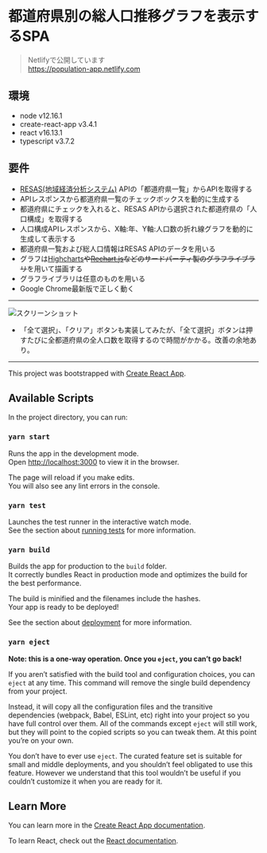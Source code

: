 # 都道府県別の総人口推移グラフを表示するSPA

> Netlifyで公開しています  
> https://population-app.netlify.com

## 環境

- node v12.16.1
- create-react-app v3.4.1
- react v16.13.1
- typescript v3.7.2

## 要件
- [RESAS(地域経済分析システム)](https://opendata.resas-portal.go.jp) APIの「都道府県一覧」からAPIを取得する
- APIレスポンスから都道府県一覧のチェックボックスを動的に生成する
- 都道府県にチェックを入れると、RESAS APIから選択された都道府県の「人口構成」を取得する
- 人口構成APIレスポンスから、X軸:年、Y軸:人口数の折れ線グラフを動的に生成して表示する
- 都道府県一覧および総人口情報はRESAS APIのデータを用いる
- グラフは[Highcharts](https://www.highcharts.com)~~や[Rechart.js](http://recharts.org/en-US)などのサードパーティ製のグラフライブラリ~~を用いて描画する
- グラフライブラリは任意のものを用いる
- Google Chrome最新版で正しく動く

---

![スクリーンショット](https://i.gyazo.com/5ae70aa20527fbdcfba478f41907b712.png "スクリーンショット")  

- 「全て選択」、「クリア」ボタンも実装してみたが、「全て選択」ボタンは押すたびに全都道府県の全人口数を取得するので時間がかかる。改善の余地あり。

---

This project was bootstrapped with [Create React App](https://github.com/facebook/create-react-app).

## Available Scripts

In the project directory, you can run:

### `yarn start`

Runs the app in the development mode.<br />
Open [http://localhost:3000](http://localhost:3000) to view it in the browser.

The page will reload if you make edits.<br />
You will also see any lint errors in the console.

### `yarn test`

Launches the test runner in the interactive watch mode.<br />
See the section about [running tests](https://facebook.github.io/create-react-app/docs/running-tests) for more information.

### `yarn build`

Builds the app for production to the `build` folder.<br />
It correctly bundles React in production mode and optimizes the build for the best performance.

The build is minified and the filenames include the hashes.<br />
Your app is ready to be deployed!

See the section about [deployment](https://facebook.github.io/create-react-app/docs/deployment) for more information.

### `yarn eject`

**Note: this is a one-way operation. Once you `eject`, you can’t go back!**

If you aren’t satisfied with the build tool and configuration choices, you can `eject` at any time. This command will remove the single build dependency from your project.

Instead, it will copy all the configuration files and the transitive dependencies (webpack, Babel, ESLint, etc) right into your project so you have full control over them. All of the commands except `eject` will still work, but they will point to the copied scripts so you can tweak them. At this point you’re on your own.

You don’t have to ever use `eject`. The curated feature set is suitable for small and middle deployments, and you shouldn’t feel obligated to use this feature. However we understand that this tool wouldn’t be useful if you couldn’t customize it when you are ready for it.

## Learn More

You can learn more in the [Create React App documentation](https://facebook.github.io/create-react-app/docs/getting-started).

To learn React, check out the [React documentation](https://reactjs.org/).
